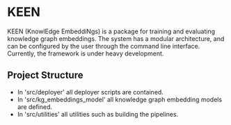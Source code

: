 # KEEN
KEEN (KnowlEdge EmbeddiNgs) is a package for training and evaluating knowledge graph embeddings.
The system has a modular architecture, and can be configured by the user through the command line interface. 
Currently, the framework is under heavy development.

## Project Structure

* In 'src/deployer' all deployer scripts are contained.
* In 'src/kg_embeddings_model' all knowledge graph embedding models are defined.
* In 'src/utilities' all utilities such as building the pipelines.
